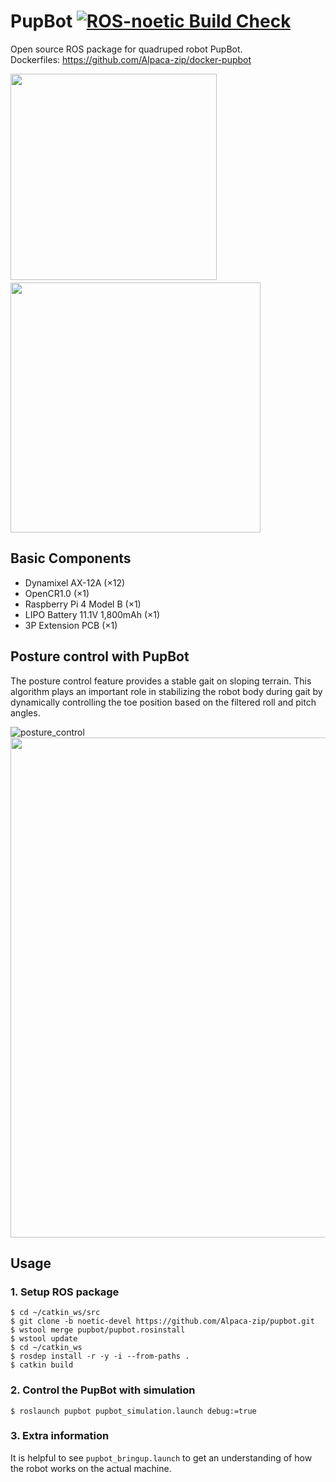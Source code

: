 # PupBot [![ROS-noetic Build Check](https://github.com/Alpaca-zip/pupbot/actions/workflows/ros1-build-check-bot.yml/badge.svg?event=pull_request)](https://github.com/Alpaca-zip/pupbot/actions/workflows/ros1-build-check-bot.yml)

Open source ROS package for quadruped robot PupBot.  
Dockerfiles: https://github.com/Alpaca-zip/docker-pupbot

<img src="https://github.com/Alpaca-zip/pupbot/assets/84959376/aeeeb110-bc89-4cfb-9514-b253e039affc" width="330px"> 　<img src="https://github.com/Alpaca-zip/pupbot/assets/84959376/9bd9c814-8c15-4010-a0dd-d9faf234b706" width="400px">

## Basic Components
- Dynamixel AX-12A (×12)
- OpenCR1.0 (×1)
- Raspberry Pi 4 Model B (×1)
- LIPO Battery 11.1V 1,800mAh (×1)
- 3P Extension PCB (×1)

## Posture control with PupBot
The posture control feature provides a stable gait on sloping terrain. This algorithm plays an important role in stabilizing the robot body during gait by dynamically controlling the toe position based on the filtered roll and pitch angles. 

![posture_control](https://user-images.githubusercontent.com/84959376/191177606-0fdff183-3349-40da-a78a-2da9e3d32d73.gif)
<img src="https://user-images.githubusercontent.com/84959376/191180942-1104cf41-3f2a-4d45-b8f5-ec9582013b9b.jpg" width="800px">

## Usage
### 1. Setup ROS package
```
$ cd ~/catkin_ws/src
$ git clone -b noetic-devel https://github.com/Alpaca-zip/pupbot.git
$ wstool merge pupbot/pupbot.rosinstall
$ wstool update
$ cd ~/catkin_ws
$ rosdep install -r -y -i --from-paths .
$ catkin build
```

### 2. Control the PupBot with simulation
```
$ roslaunch pupbot pupbot_simulation.launch debug:=true
```

### 3. Extra information
It is helpful to see `pupbot_bringup.launch` to get an understanding of how the robot works on the actual machine.

